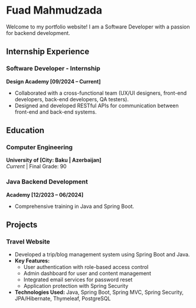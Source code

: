 # Fuad Mahmudzada
Welcome to my portfolio website! I am a Software Developer  with a passion for backend development.

## Internship Experience
### Software Developer - Internship
**Design Academy [09/2024 – Current]**

- Collaborated with a cross-functional team (UX/UI designers, front-end developers, back-end developers, QA testers).
- Designed and developed RESTful APIs for communication between front-end and back-end systems.

## Education
### Computer Engineering
**University of [City: Baku | Azerbaijan]**  
*Current* | Final Grade: 90

### Java Backend Development
**Academy [12/2023 – 06/2024]**

- Comprehensive training in Java and Spring Boot.

## Projects
### Travel Website
- Developed a trip/blog management system using Spring Boot and Java.
- **Key Features:**
  - User authentication with role-based access control
  - Admin dashboard for user and content management
  - Integrated email services for password reset
  - Application protection with Spring Security
- **Technologies Used:**
  Java, Spring Boot, Spring MVC, Spring Security, JPA/Hibernate, Thymeleaf, PostgreSQL
